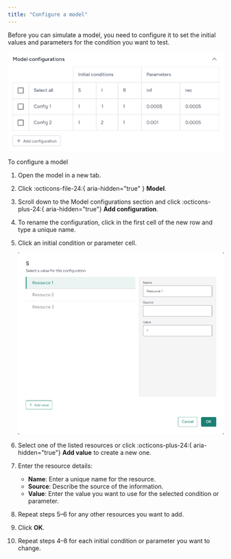 ```yaml
---
title: "Configure a model"
---
```


Before you can simulate a model, you need to configure it to set the initial values and parameters for the condition you want to test.

![](../img/models/configurations.png)

<p class="procedure">To configure a model</p>

1. Open the model in a new tab.
2. Click :octicons-file-24:{ aria-hidden="true" } **Model**.
3. Scroll down to the Model configurations section and click :octicons-plus-24:{ aria-hidden="true"} **Add configuration**.
4. To rename the configuration, click in the first cell of the new row and type a unique name.
5. Click an initial condition or parameter cell.

    ![](../img/models/configurations-resource.png)

6. Select one of the listed resources or click :octicons-plus-24:{ aria-hidden="true"} **Add value** to create a new one.
7. Enter the resource details:
    - **Name**: Enter a unique name for the resource.
    - **Source**: Describe the source of the information.
    - **Value**: Enter the value you want to use for the selected condition or parameter.
8. Repeat steps 5&ndash;6 for any other resources you want to add.
9. Click **OK**.
10. Repeat steps 4&ndash;8 for each initial condition or parameter you want to change.